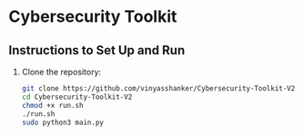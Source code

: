 # Cybersecurity Toolkit

## Instructions to Set Up and Run

1. Clone the repository:
   ```bash
   git clone https://github.com/vinyasshanker/Cybersecurity-Toolkit-V2.git
   cd Cybersecurity-Toolkit-V2
   chmod +x run.sh
   ./run.sh
   sudo python3 main.py


